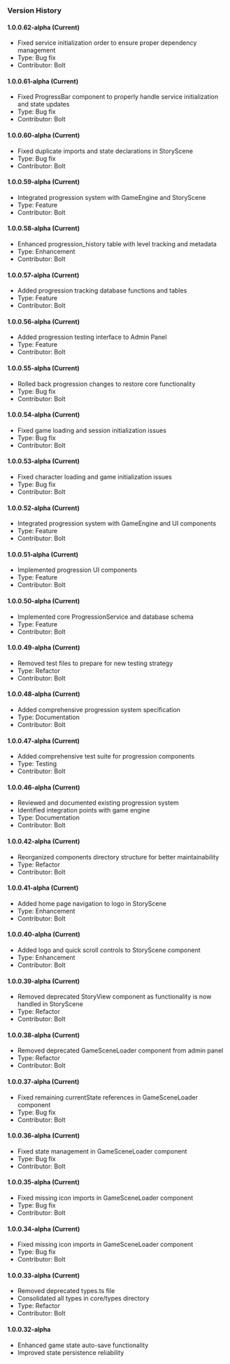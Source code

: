 ### Version History

#### 1.0.0.62-alpha (Current)
- Fixed service initialization order to ensure proper dependency management
- Type: Bug fix
- Contributor: Bolt

#### 1.0.0.61-alpha (Current)
- Fixed ProgressBar component to properly handle service initialization and state updates
- Type: Bug fix
- Contributor: Bolt

#### 1.0.0.60-alpha (Current)
- Fixed duplicate imports and state declarations in StoryScene
- Type: Bug fix
- Contributor: Bolt

#### 1.0.0.59-alpha (Current)
- Integrated progression system with GameEngine and StoryScene
- Type: Feature
- Contributor: Bolt

#### 1.0.0.58-alpha (Current)
- Enhanced progression_history table with level tracking and metadata
- Type: Enhancement
- Contributor: Bolt

#### 1.0.0.57-alpha (Current)
- Added progression tracking database functions and tables
- Type: Feature
- Contributor: Bolt

#### 1.0.0.56-alpha (Current)
- Added progression testing interface to Admin Panel
- Type: Feature
- Contributor: Bolt

#### 1.0.0.55-alpha (Current)
- Rolled back progression changes to restore core functionality
- Type: Bug fix
- Contributor: Bolt

#### 1.0.0.54-alpha (Current)
- Fixed game loading and session initialization issues
- Type: Bug fix
- Contributor: Bolt

#### 1.0.0.53-alpha (Current)
- Fixed character loading and game initialization issues
- Type: Bug fix
- Contributor: Bolt

#### 1.0.0.52-alpha (Current)
- Integrated progression system with GameEngine and UI components
- Type: Feature
- Contributor: Bolt

#### 1.0.0.51-alpha (Current)
- Implemented progression UI components
- Type: Feature
- Contributor: Bolt

#### 1.0.0.50-alpha (Current)
- Implemented core ProgressionService and database schema
- Type: Feature
- Contributor: Bolt

#### 1.0.0.49-alpha (Current)
- Removed test files to prepare for new testing strategy
- Type: Refactor
- Contributor: Bolt

#### 1.0.0.48-alpha (Current)
- Added comprehensive progression system specification
- Type: Documentation
- Contributor: Bolt

#### 1.0.0.47-alpha (Current)
- Added comprehensive test suite for progression components
- Type: Testing
- Contributor: Bolt

#### 1.0.0.46-alpha (Current)
- Reviewed and documented existing progression system
- Identified integration points with game engine
- Type: Documentation
- Contributor: Bolt

#### 1.0.0.42-alpha (Current)
- Reorganized components directory structure for better maintainability
- Type: Refactor
- Contributor: Bolt

#### 1.0.0.41-alpha (Current)
- Added home page navigation to logo in StoryScene
- Type: Enhancement
- Contributor: Bolt

#### 1.0.0.40-alpha (Current)
- Added logo and quick scroll controls to StoryScene component
- Type: Enhancement
- Contributor: Bolt

#### 1.0.0.39-alpha (Current)
- Removed deprecated StoryView component as functionality is now handled in StoryScene
- Type: Refactor
- Contributor: Bolt

#### 1.0.0.38-alpha (Current)
- Removed deprecated GameSceneLoader component from admin panel
- Type: Refactor
- Contributor: Bolt

#### 1.0.0.37-alpha (Current)
- Fixed remaining currentState references in GameSceneLoader component
- Type: Bug fix
- Contributor: Bolt

#### 1.0.0.36-alpha (Current)
- Fixed state management in GameSceneLoader component
- Type: Bug fix
- Contributor: Bolt

#### 1.0.0.35-alpha (Current)
- Fixed missing icon imports in GameSceneLoader component
- Type: Bug fix
- Contributor: Bolt

#### 1.0.0.34-alpha (Current)
- Fixed missing icon imports in GameSceneLoader component
- Type: Bug fix
- Contributor: Bolt

#### 1.0.0.33-alpha (Current)
- Removed deprecated types.ts file
- Consolidated all types in core/types directory
- Type: Refactor
- Contributor: Bolt

#### 1.0.0.32-alpha 
- Enhanced game state auto-save functionality
- Improved state persistence reliability